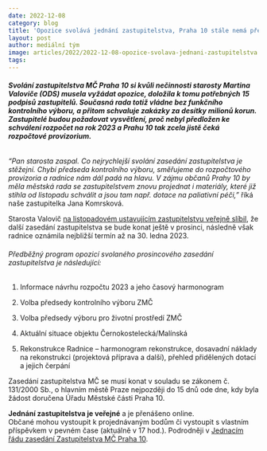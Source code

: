 ```yaml
---
date: 2022-12-08
category: blog
title: 'Opozice svolává jednání zastupitelstva, Praha 10 stále nemá předsedu kontrolního výboru a míří do provizoria'
layout: post
author: mediální tým
image: articles/2022/2022-12-08-opozice-svolava-jednani-zastupitelstva.jpg
tags:
---
```


###### **Svolání zastupitelstva MČ Praha 10 si kvůli nečinnosti starosty Martina Valoviče (ODS) musela vyžádat opozice, doložila k tomu potřebných 15 podpisů zastupitelů. Současná rada totiž vládne bez funkčního kontrolního výboru, a přitom schvaluje zakázky za desítky milionů korun. Zastupitelé budou požadovat vysvětlení, proč nebyl předložen ke schválení rozpočet na rok 2023 a Prahu 10 tak zcela jistě čeká rozpočtové provizorium.**

_“Pan starosta zaspal. Co nejrychlejší svolání zasedání zastupitelstva je stěžejní. Chybí předseda kontrolního výboru, směřujeme do rozpočtového provizoria a radnice nám dál padá na hlavu. V zájmu občanů Prahy 10 by měla městská rada se zastupitelstvem znovu projednat i materiály, které již stihla od listopadu schválit a jsou tam např. dotace na paliativní péči,”_  říká naše zastupitelka Jana Komrsková.

Starosta Valovič  [na listopadovém ustavujícím zastupitelstvu veřejně slíbil](https://praha10.cz/Portals/0/docs/RaZ/steno/s2022-2026/steno_ustavujici.pdf?ver=2022-11-21-094501-220), že další zasedání zastupitelstva se bude konat ještě v prosinci, následně však radnice oznámila nejbližší termín až na 30. ledna 2023.

###### Předběžný program opozicí svolaného prosincového zasedání zastupitelstva je následující:

1) Informace návrhu rozpočtu 2023 a jeho časový harmonogram

2) Volba předsedy kontrolního výboru ZMČ

3) Volba předsedy výboru pro životní prostředí ZMČ

4) Aktuální situace objektu Černokostelecká/Malínská

5) Rekonstrukce Radnice – harmonogram rekonstrukce, dosavadní náklady na rekonstrukci (projektová příprava a další), přehled přidělených dotací a jejich čerpání

Zasedání zastupitelstva MČ se musí konat v souladu se zákonem  č. 131/2000 Sb., o hlavním městě Praze nejpozději do 15 dnů ode dne, kdy byla žádost doručena Úřadu Městské části Praha 10.

**Jednání zastupitelstva je veřejné**  a je přenášeno online.  
Občané mohou vystoupit k projednávaným bodům či vystoupit s vlastním příspěvkem v pevném čase (aktuálně v 17 hod.). Podrodněji v  [Jednacím řádu zasedání Zastupitelstva MČ Praha 10](https://praha10.cz/Portals/0/docs/RaZ/JR_ZMC_21_6_2021.pdf?ver=2021-07-01-142943-350).
